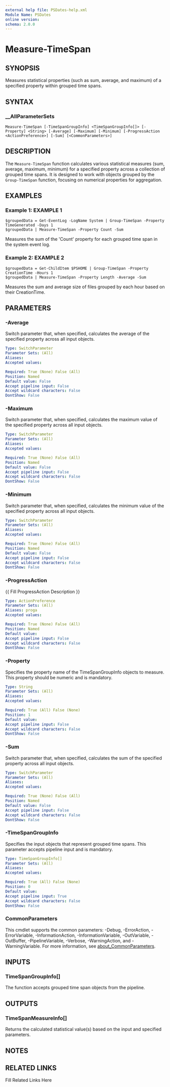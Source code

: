 ```yaml
---
external help file: PSDates-help.xml
Module Name: PSDates
online version: 
schema: 2.0.0
---
```


# Measure-TimeSpan

## SYNOPSIS

Measures statistical properties (such as sum, average, and maximum) of a specified property within grouped time spans.

## SYNTAX

### __AllParameterSets

```
Measure-TimeSpan [-TimeSpanGroupInfo] <TimeSpanGroupInfo[]> [-Property] <String> [-Average] [-Maximum] [-Minimum] [-ProgressAction <ActionPreference>] [-Sum] [<CommonParameters>]
```

## DESCRIPTION

The `Measure-TimeSpan` function calculates various statistical measures (sum, average, maximum, minimum) for a specified property across a collection of grouped time spans.
It is designed to work with objects grouped by the `Group-TimeSpan` function, focusing on numerical properties for aggregation.


## EXAMPLES

### Example 1: EXAMPLE 1

```
$groupedData = Get-EventLog -LogName System | Group-TimeSpan -Property TimeGenerated -Days 1
$groupedData | Measure-TimeSpan -Property Count -Sum
```

Measures the sum of the 'Count' property for each grouped time span in the system event log.





### Example 2: EXAMPLE 2

```
$groupedData = Get-ChildItem $PSHOME | Group-TimeSpan -Property CreationTime -Hours 1
$groupedData | Measure-TimeSpan -Property Length -Average -Sum
```

Measures the sum and average size of files grouped by each hour based on their CreationTime.






## PARAMETERS

### -Average

Switch parameter that, when specified, calculates the average of the specified property across all input objects.

```yaml
Type: SwitchParameter
Parameter Sets: (All)
Aliases: 
Accepted values: 

Required: True (None) False (All)
Position: Named
Default value: False
Accept pipeline input: False
Accept wildcard characters: False
DontShow: False
```

### -Maximum

Switch parameter that, when specified, calculates the maximum value of the specified property across all input objects.

```yaml
Type: SwitchParameter
Parameter Sets: (All)
Aliases: 
Accepted values: 

Required: True (None) False (All)
Position: Named
Default value: False
Accept pipeline input: False
Accept wildcard characters: False
DontShow: False
```

### -Minimum

Switch parameter that, when specified, calculates the minimum value of the specified property across all input objects.

```yaml
Type: SwitchParameter
Parameter Sets: (All)
Aliases: 
Accepted values: 

Required: True (None) False (All)
Position: Named
Default value: False
Accept pipeline input: False
Accept wildcard characters: False
DontShow: False
```

### -ProgressAction

{{ Fill ProgressAction Description }}

```yaml
Type: ActionPreference
Parameter Sets: (All)
Aliases: proga
Accepted values: 

Required: True (None) False (All)
Position: Named
Default value: 
Accept pipeline input: False
Accept wildcard characters: False
DontShow: False
```

### -Property

Specifies the property name of the TimeSpanGroupInfo objects to measure.
This property should be numeric and is mandatory.

```yaml
Type: String
Parameter Sets: (All)
Aliases: 
Accepted values: 

Required: True (All) False (None)
Position: 1
Default value: 
Accept pipeline input: False
Accept wildcard characters: False
DontShow: False
```

### -Sum

Switch parameter that, when specified, calculates the sum of the specified property across all input objects.

```yaml
Type: SwitchParameter
Parameter Sets: (All)
Aliases: 
Accepted values: 

Required: True (None) False (All)
Position: Named
Default value: False
Accept pipeline input: False
Accept wildcard characters: False
DontShow: False
```

### -TimeSpanGroupInfo

Specifies the input objects that represent grouped time spans.
This parameter accepts pipeline input and is mandatory.

```yaml
Type: TimeSpanGroupInfo[]
Parameter Sets: (All)
Aliases: 
Accepted values: 

Required: True (All) False (None)
Position: 0
Default value: 
Accept pipeline input: True
Accept wildcard characters: False
DontShow: False
```


### CommonParameters

This cmdlet supports the common parameters: -Debug, -ErrorAction, -ErrorVariable, -InformationAction, -InformationVariable, -OutVariable, -OutBuffer, -PipelineVariable, -Verbose, -WarningAction, and -WarningVariable. For more information, see [about_CommonParameters](http://go.microsoft.com/fwlink/?LinkID=113216).

## INPUTS

### TimeSpanGroupInfo[]
The function accepts grouped time span objects from the pipeline.



## OUTPUTS

### TimeSpanMeasureInfo[]
Returns the calculated statistical value(s) based on the input and specified parameters.



## NOTES



## RELATED LINKS

Fill Related Links Here


